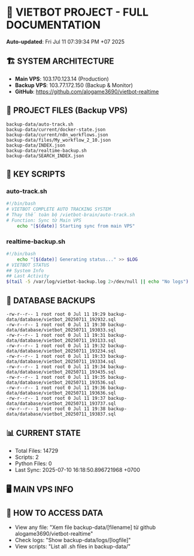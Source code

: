 # 🤖 VIETBOT PROJECT - FULL DOCUMENTATION
**Auto-updated**: Fri Jul 11 07:39:34 PM +07 2025

## 🏗️ SYSTEM ARCHITECTURE
- **Main VPS**: 103.170.123.14 (Production)
- **Backup VPS**: 103.77.172.150 (Backup & Monitor)
- **GitHub**: https://github.com/alogame3690/vietbot-realtime

## 📁 PROJECT FILES (Backup VPS)
```
backup-data/auto-track.sh
backup-data/current/docker-state.json
backup-data/current/n8n_workflows.json
backup-data/files/My_workflow_2_10.json
backup-data/INDEX.json
backup-data/realtime-backup.sh
backup-data/SEARCH_INDEX.json
```

## 🔧 KEY SCRIPTS
### auto-track.sh
```bash
#!/bin/bash
# VIETBOT COMPLETE AUTO TRACKING SYSTEM
# Thay thế toàn bộ /vietbot-brain/auto-track.sh
# Function: Sync từ Main VPS
    echo "[$(date)] Starting sync from main VPS"
```
### realtime-backup.sh
```bash
#!/bin/bash
    echo "[$(date)] Generating status..." >> $LOG
# VIETBOT STATUS
## System Info
## Last Activity
$(tail -5 /var/log/vietbot-backup.log 2>/dev/null || echo "No logs")
```

## 💾 DATABASE BACKUPS
```
-rw-r--r-- 1 root root 0 Jul 11 19:29 backup-data/database/vietbot_20250711_192932.sql
-rw-r--r-- 1 root root 0 Jul 11 19:30 backup-data/database/vietbot_20250711_193033.sql
-rw-r--r-- 1 root root 0 Jul 11 19:31 backup-data/database/vietbot_20250711_193133.sql
-rw-r--r-- 1 root root 0 Jul 11 19:32 backup-data/database/vietbot_20250711_193234.sql
-rw-r--r-- 1 root root 0 Jul 11 19:33 backup-data/database/vietbot_20250711_193334.sql
-rw-r--r-- 1 root root 0 Jul 11 19:34 backup-data/database/vietbot_20250711_193435.sql
-rw-r--r-- 1 root root 0 Jul 11 19:35 backup-data/database/vietbot_20250711_193536.sql
-rw-r--r-- 1 root root 0 Jul 11 19:36 backup-data/database/vietbot_20250711_193636.sql
-rw-r--r-- 1 root root 0 Jul 11 19:37 backup-data/database/vietbot_20250711_193737.sql
-rw-r--r-- 1 root root 0 Jul 11 19:38 backup-data/database/vietbot_20250711_193837.sql
```

## 📊 CURRENT STATE
- Total Files: 14729
- Scripts: 2
- Python Files: 0
- Last Sync: 2025-07-10 16:18:50.896721968 +0700

## 🖥️ MAIN VPS INFO


## 🚨 HOW TO ACCESS DATA
- View any file: "Xem file backup-data/[filename] từ github alogame3690/vietbot-realtime"
- Check logs: "Show backup-data/logs/[logfile]"
- View scripts: "List all .sh files in backup-data/"
